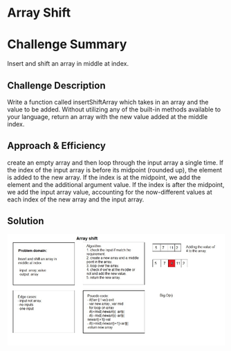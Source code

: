 # Array Shift

# Challenge Summary

Insert and shift an array in middle at index.

## Challenge Description

Write a function called insertShiftArray which takes in an array and the value to be added. Without utilizing any of the built-in methods available to your language, return an array with the new value added at the middle index.

## Approach & Efficiency

create an empty array and then loop through the input array a single time. If the index of the input array is before its midpoint (rounded up), the element is added to the new array. If the index is at the midpoint, we add the element and the additional argument value. If the index is after the midpoint, we add the input array value, accounting for the now-different values at each index of the new array and the input array.

## Solution
![](../../assets/arrayShift.jpg)
